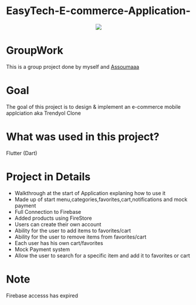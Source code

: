 # EasyTech-E-commerce-Application-

<p align="center">
<img src="https://user-images.githubusercontent.com/94231603/154952818-1e125431-d99b-4db3-83b8-127b69ef14ec.gif" center=true>
</p
  
  
  
  
  
  
  
  
  
  
  
# 
  
# GroupWork
This is a group project done by myself and  [Assoumaaa](https://github.com/assoumaaa)

  
# Goal
The goal of this project is to design & implement an e-commerce mobile applciation aka Trendyol Clone
  
# What was used in this project?
Flutter (Dart)
  
# Project in Details
- Walkthrough at the start of Application explaning how to use it
- Made up of start menu,categories,favorites,cart,notifications and mock payment
- Full Connection to Firebase
- Added products using FireStore
- Users can create their own account 
- Ability for the user to add items to favorites/cart
- Ability for the user to remove items from favorites/cart
- Each user has his own cart/favorites
- Mock Payment system
- Allow the user to search for a specific item and add it to favorites or cart
 
# Note
  Firebase accesss has expired
  

  
